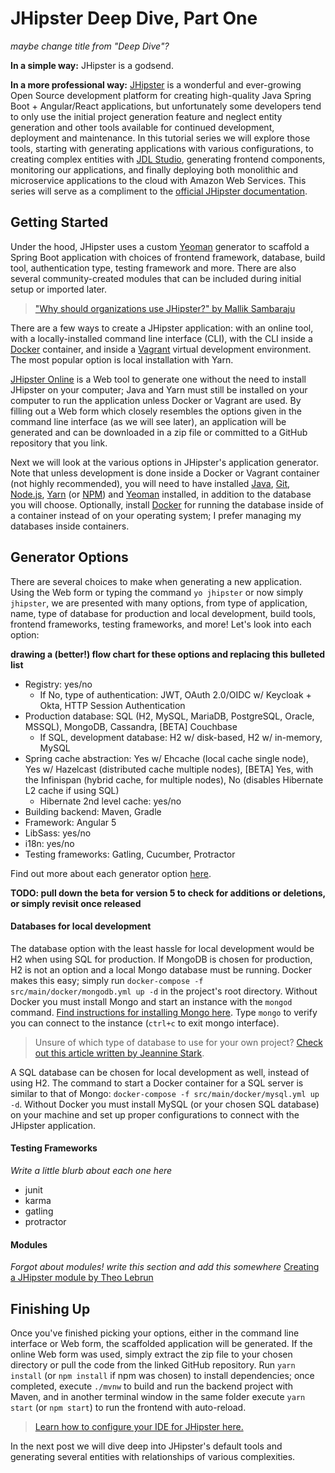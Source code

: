 # JHipster Deep Dive, Part One
*maybe change title from "Deep Dive"?*

**In a simple way:** JHipster is a godsend.

**In a more professional way:** [JHipster](https://www.jhipster.tech/) is a wonderful and ever-growing Open Source development platform for creating high-quality Java Spring Boot + Angular/React applications, but unfortunately some developers tend to only use the initial project generation feature and neglect entity generation and other tools available for continued development, deployment and maintenance. In this tutorial series we will explore those tools, starting with generating applications with various configurations, to creating complex entities with [JDL Studio](https://start.jhipster.tech/jdl-studio/), generating frontend components, monitoring our applications, and finally deploying both monolithic and microservice applications to the cloud with Amazon Web Services. This series will serve as a compliment to the [official JHipster documentation](https://www.jhipster.tech/).

## Getting Started

Under the hood, JHipster uses a custom [Yeoman](http://yeoman.io/) generator to scaffold a Spring Boot application with choices of frontend framework, database, build tool, authentication type, testing framework and more. There are also several community-created modules that can be included during initial setup or imported later.

> ["Why should organizations use JHipster?" by Mallik Sambaraju ](https://blog.ippon.tech/use-of-jhipster-in-organizations/)

There are a few ways to create a JHipster application: with an online tool, with a locally-installed command line interface (CLI), with the CLI inside a [Docker](https://www.docker.com/) container, and inside a [Vagrant](https://www.vagrantup.com/) virtual development environment. The most popular option is local installation with Yarn.

[JHipster Online](https://start.jhipster.tech/) is a Web tool to generate one without the need to install JHipster on your computer; Java and Yarn must still be installed on your computer to run the application unless Docker or Vagrant are used. By filling out a Web form which closely resembles the options given in the command line interface (as we will see later), an application will be generated and can be downloaded in a zip file or committed to a GitHub repository that you link.

Next we will look at the various options in JHipster's application generator. Note that unless development is done inside a Docker or Vagrant container (not highly recommended), you will need to have installed [Java](http://www.oracle.com/technetwork/java/javase/downloads/index.html), [Git](https://git-scm.com/downloads), [Node.js](https://nodejs.org/en/download/), [Yarn](https://yarnpkg.com/en/) (or [NPM](https://www.npmjs.com/get-npm)) and [Yeoman](http://yeoman.io/) installed, in addition to the database you will choose. Optionally, install [Docker](https://docs.docker.com/install/) for running the database inside of a container instead of on your operating system; I prefer managing my databases inside containers.

## Generator Options
There are several choices to make when generating a new application. Using the Web form or typing the command `yo jhipster` or now simply `jhipster`, we are presented with many options, from type of application, name, type of database for production and local development, build tools, frontend frameworks, testing frameworks, and more! Let's look into each option:

**drawing a (better!) flow chart for these options and replacing this bulleted list**
- Registry: yes/no
    - If No, type of authentication: JWT, OAuth 2.0/OIDC w/ Keycloak + Okta, HTTP Session Authentication
- Production database: SQL (H2, MySQL, MariaDB, PostgreSQL, Oracle, MSSQL), MongoDB, Cassandra, [BETA] Couchbase
    - If SQL, development database: H2 w/ disk-based, H2 w/ in-memory, MySQL
- Spring cache abstraction: Yes w/ Ehcache (local cache single node), Yes w/ Hazelcast (distributed cache multiple nodes), [BETA] Yes, with the Infinispan (hybrid cache, for multiple nodes), No (disables Hibernate L2 cache if using SQL)
    - Hibernate 2nd level cache: yes/no
- Building backend: Maven, Gradle
- Framework: Angular 5
- LibSass: yes/no
- i18n: yes/no
- Testing frameworks: Gatling, Cucumber, Protractor

Find out more about each generator option [here](https://www.jhipster.tech/creating-an-app/#2).

**TODO: pull down the beta for version 5 to check for additions or deletions, or simply revisit once released**

#### Databases for local development
The database option with the least hassle for local development would be H2 when using SQL for production. If MongoDB is chosen for production, H2 is not an option and a local Mongo database must be running. Docker makes this easy; simply run `docker-compose -f src/main/docker/mongodb.yml up -d` in the project's root directory. Without Docker you must install Mongo and start an instance with the `mongod` command. [Find instructions for installing Mongo here](https://docs.mongodb.com/manual/installation/#tutorial-installation). Type `mongo` to verify you can connect to the instance (`ctrl+c` to exit mongo interface).

> Unsure of which type of database to use for your own project? [Check out this article written by Jeannine Stark](https://blog.ippon.tech/use-cassandra-mongodb-hbase-accumulo-mysql/).

A SQL database can be chosen for local development as well, instead of using H2. The command to start a Docker container for a SQL server is similar to that of Mongo: `docker-compose -f src/main/docker/mysql.yml up -d`. Without Docker you must install MySQL (or your chosen SQL database) on your machine and set up proper configurations to connect with the JHipster application.

#### Testing Frameworks
*Write a little blurb about each one here*
- junit
- karma
- gatling
- protractor

#### Modules

*Forgot about modules! write this section and add this somewhere* [Creating a JHipster module by Theo Lebrun](https://blog.ippon.tech/how-to-efficiently-use-jhipster-in-your-company-2/)

## Finishing Up
Once you've finished picking your options, either in the command line interface or Web form, the scaffolded application will be generated. If the online Web form was used, simply extract the zip file to your chosen directory or pull the code from the linked GitHub repository. Run `yarn install` (or `npm install` if npm was chosen) to install dependencies; once completed, execute `./mvnw` to build and run the backend project with Maven, and in another terminal window in the same folder execute `yarn start` (or `npm start`) to run the frontend with auto-reload.

> [Learn how to configure your IDE for JHipster here.](https://www.jhipster.tech/configuring-ide/)

In the next post we will dive deep into JHipster's default tools and generating several entities with relationships of various complexities.
